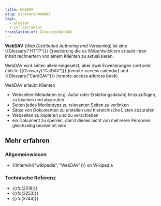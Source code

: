 ```yaml
---
title: WebDAV
slug: Glossary/WebDAV
tags:
  - Glossar
  - Infrastruktur
translation_of: Glossary/WebDAV
---
```

**WebDAV** (_Web Distributed Authoring and Versioning_) ist eine {{Glossary("HTTP")}} Erweiterung die es Webentwicklern erlaubt ihren Inhalt rechnerfern von einem Klienten zu aktualisieren.

WebDAV wird selten allein eingesetzt, aber zwei Erweiterungen sind sehr üblich: {{Glossary("CalDAV")}} (remote-access calendar) und {{Glossary("CardDAV")}} (remote-access address book).

WebDAV erlaubt Klienten

- Webseiten-Metadaten (e.g. Autor oder Erstellungsdatum) hinzuzufügen, zu löschen und abzurufen
- Seiten jedes Medientyps zu relevanten Seiten zu verlinken
- Sätze von Dokumenten zu erstellen und hierarchische Listen abzurufen
- Webseiten zu kopieren und zu verschieben
- ein Dokument zu sperren, damit dieses nicht von mehreren Personen gleichzeitig bearbeitet wird

## Mehr erfahren

### Allgemeinwissen

- {{Interwiki("wikipedia", "WebDAV")}} on Wikipedia

### Technische Referenz

- {{rfc(2518)}}
- {{rfc(3253)}}
- {{rfc(3744)}}
